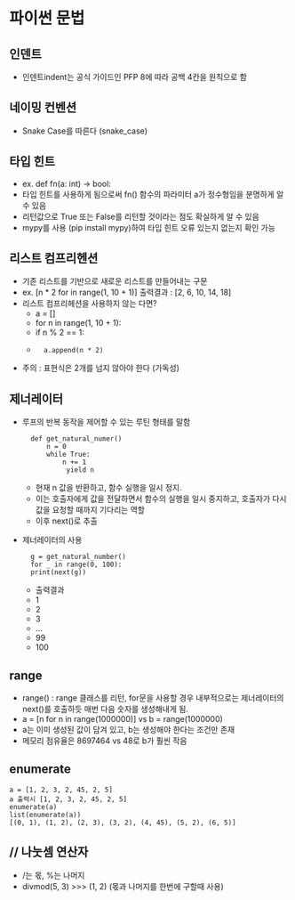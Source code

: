 # 파이썬 문법

## 인덴트
* 인덴트indent는 공식 가이드인 PFP 8에 따라 공백 4칸을 원칙으로 함

## 네이밍 컨벤션
* Snake Case를 따른다 (snake_case)

## 타입 힌트
* ex. def fn(a: int) -> bool:
* 타입 힌트를 사용하게 됨으로써 fn() 함수의 파라미터 a가 정수형임을 분명하게 알 수 있음
* 리턴값으로 True 또는 False를 리턴할 것이라는 점도 확실하게 알 수 있음
* mypy를 사용 (pip install mypy)하여 타입 힌트 오류 있는지 없는지 확인 가능

## 리스트 컴프리헨션
* 기존 리스트를 기반으로 새로운 리스트를 만들어내는 구문
* ex. [n * 2 for in range(1, 10 + 1)] 출력결과 : [2, 6, 10, 14, 18]
* 리스트 컴프리헤션을 사용하지 않는 다면?
    * a = []
    * for n in range(1, 10 + 1):
    *   if n % 2 == 1:
    *       a.append(n * 2)
* 주의 : 표현식은 2개를 넘지 않아야 한다 (가독성)

## 제너레이터
* 루프의 반복 동작을 제어할 수 있는 루틴 형태를 말함

        def get_natural_numer()
            n = 0
            while True:
                n += 1
                 yield n 

    * 현재 n 값을 반환하고, 함수 실행을 일시 정지. 
    * 이는 호출자에게 값을 전달하면서 함수의 실행을 일시 중지하고, 호출자가 다시 값을 요청할 때까지 기다리는 역할
    * 이후 next()로 추출

* 제너레이터의 사용

        g = get_natural_number()
        for _ in range(0, 100):
        print(next(g))

    * 출력결과
    * 1
    * 2
    * 3
    * ...
    * 99
    * 100

## range
* range() : range 클래스를 리턴, for문을 사용할 경우 내부적으로는 제너레이터의 next()를 호출하듯 매번 다음 숫자를 생성해내게 됨. 
* a = [n for n in range(1000000)] vs b = range(1000000)
* a는 이미 생성된 값이 담겨 있고, b는 생성해야 한다는 조건만 존재
* 메모리 점유율은 8697464 vs 48로 b가 훨씬 작음

## enumerate

    a = [1, 2, 3, 2, 45, 2, 5]
    a 출력시 [1, 2, 3, 2, 45, 2, 5]
    enumerate(a)
    list(enumerate(a))
    [(0, 1), (1, 2), (2, 3), (3, 2), (4, 45), (5, 2), (6, 5)]

## // 나눗셈 연산자
* /는 몫, %는 나머지
* divmod(5, 3) >>> (1, 2) (몫과 나머지를 한번에 구할때 사용)



